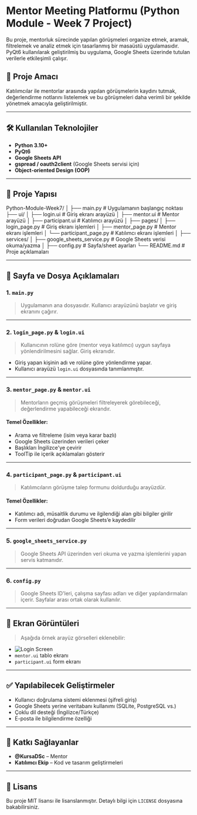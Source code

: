 # Mentor Meeting Platformu (Python Module - Week 7 Project)

Bu proje, mentorluk sürecinde yapılan görüşmeleri organize etmek, aramak, filtrelemek ve analiz etmek için tasarlanmış bir masaüstü uygulamasıdır. PyQt6 kullanılarak geliştirilmiş bu uygulama, Google Sheets üzerinde tutulan verilerle etkileşimli çalışır.

## 🚀 Proje Amacı

Katılımcılar ile mentorlar arasında yapılan görüşmelerin kaydını tutmak, değerlendirme notlarını listelemek ve bu görüşmeleri daha verimli bir şekilde yönetmek amacıyla geliştirilmiştir.

---

## 🛠️ Kullanılan Teknolojiler

- **Python 3.10+**
- **PyQt6**
- **Google Sheets API**
- **gspread / oauth2client** (Google Sheets servisi için)
- **Object-oriented Design (OOP)**

---

## 📂 Proje Yapısı

Python-Module-Week7/
│
├── main.py # Uygulamanın başlangıç noktası
├── ui/
│ ├── login.ui # Giriş ekranı arayüzü
│ ├── mentor.ui # Mentor arayüzü
│ ├── participant.ui # Katılımcı arayüzü
│
├── pages/
│ ├── login_page.py # Giriş ekranı işlemleri
│ ├── mentor_page.py # Mentor ekranı işlemleri
│ └── participant_page.py # Katılımcı ekranı işlemleri
│
├── services/
│ ├── google_sheets_service.py # Google Sheets verisi okuma/yazma
│
├── config.py # Sayfa/sheet ayarları
└── README.md # Proje açıklamaları


---

## 🧭 Sayfa ve Dosya Açıklamaları

### 1. `main.py`

> Uygulamanın ana dosyasıdır. Kullanıcı arayüzünü başlatır ve giriş ekranını çağırır.

---

### 2. `login_page.py` & `login.ui`

> Kullanıcının rolüne göre (mentor veya katılımcı) uygun sayfaya yönlendirilmesini sağlar. Giriş ekranıdır.

- Giriş yapan kişinin adı ve rolüne göre yönlendirme yapar.
- Kullanıcı arayüzü `login.ui` dosyasında tanımlanmıştır.

---

### 3. `mentor_page.py` & `mentor.ui`

> Mentorların geçmiş görüşmeleri filtreleyerek görebileceği, değerlendirme yapabileceği ekrandır.

#### Temel Özellikler:
- Arama ve filtreleme (isim veya karar bazlı)
- Google Sheets üzerinden verileri çeker
- Başlıkları İngilizce'ye çevirir
- ToolTip ile içerik açıklamaları gösterir

---

### 4. `participant_page.py` & `participant.ui`

> Katılımcıların görüşme talep formunu doldurduğu arayüzdür.

#### Temel Özellikler:
- Katılımcı adı, müsaitlik durumu ve ilgilendiği alan gibi bilgiler girilir
- Form verileri doğrudan Google Sheets’e kaydedilir

---

### 5. `google_sheets_service.py`

> Google Sheets API üzerinden veri okuma ve yazma işlemlerini yapan servis katmanıdır.

---

### 6. `config.py`

> Google Sheets ID'leri, çalışma sayfası adları ve diğer yapılandırmaları içerir. Sayfalar arası ortak olarak kullanılır.

---

## 📸 Ekran Görüntüleri

> Aşağıda örnek arayüz görselleri eklenebilir:

- ![Login Screen](https://prnt.sc/-3pe7BLhejBy)
- `mentor.ui` tablo ekranı
- `participant.ui` form ekranı

---

## ✅ Yapılabilecek Geliştirmeler

- Kullanıcı doğrulama sistemi eklenmesi (şifreli giriş)
- Google Sheets yerine veritabanı kullanımı (SQLite, PostgreSQL vs.)
- Çoklu dil desteği (İngilizce/Türkçe)
- E-posta ile bilgilendirme özelliği

---

## 🤝 Katkı Sağlayanlar

- **@KursaDSc** – Mentor
- **Katılımcı Ekip** – Kod ve tasarım geliştirmeleri

---

## 📄 Lisans

Bu proje MIT lisansı ile lisanslanmıştır. Detaylı bilgi için `LICENSE` dosyasına bakabilirsiniz.
